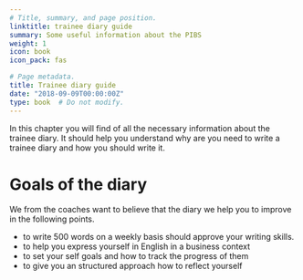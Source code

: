 ```yaml
---
# Title, summary, and page position.
linktitle: trainee diary guide
summary: Some useful information about the PIBS 
weight: 1
icon: book
icon_pack: fas

# Page metadata.
title: Trainee diary guide
date: "2018-09-09T00:00:00Z"
type: book  # Do not modify.
---
```


In this chapter you will find of all the necessary information about the trainee diary. It should help you understand why are you need to write a trainee diary and how you should write it. 

# Goals of the diary
We from the coaches want to believe that the diary we help you to improve in the following points.
* to write 500 words on a weekly basis should approve your writing skills.
* to help you express yourself in English in a business context
* to set your self goals and how to track the progress of them
* to give you an structured approach how to reflect yourself



